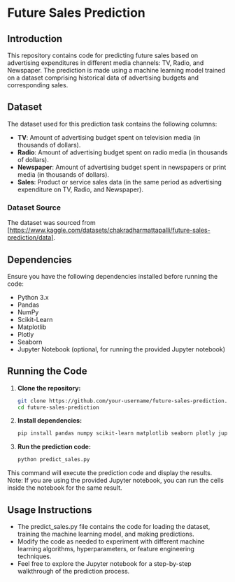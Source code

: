 # Future Sales Prediction

## Introduction
This repository contains code for predicting future sales based on advertising expenditures in different media channels: TV, Radio, and Newspaper. The prediction is made using a machine learning model trained on a dataset comprising historical data of advertising budgets and corresponding sales.

## Dataset
The dataset used for this prediction task contains the following columns:
- **TV**: Amount of advertising budget spent on television media (in thousands of dollars).
- **Radio**: Amount of advertising budget spent on radio media (in thousands of dollars).
- **Newspaper**: Amount of advertising budget spent in newspapers or print media (in thousands of dollars).
- **Sales**: Product or service sales data (in the same period as advertising expenditure on TV, Radio, and Newspaper).

### Dataset Source
The dataset was sourced from [https://www.kaggle.com/datasets/chakradharmattapalli/future-sales-prediction/data].

## Dependencies
Ensure you have the following dependencies installed before running the code:
- Python 3.x
- Pandas
- NumPy
- Scikit-Learn
- Matplotlib
- Plotly
- Seaborn
- Jupyter Notebook (optional, for running the provided Jupyter notebook)

## Running the Code
1. **Clone the repository:**
   ```bash
   git clone https://github.com/your-username/future-sales-prediction.git
   cd future-sales-prediction

2. **Install dependencies:**
   ```bash
   pip install pandas numpy scikit-learn matplotlib seaborn plotly jupyter

4. **Run the prediction code:**
   ```bash
   python predict_sales.py

This command will execute the prediction code and display the results.
Note: If you are using the provided Jupyter notebook, you can run the cells inside the notebook for the same result.
   
## Usage Instructions
- The predict_sales.py file contains the code for loading the dataset, training the machine learning model, and making predictions.
- Modify the code as needed to experiment with different machine learning algorithms, hyperparameters, or feature engineering techniques.
- Feel free to explore the Jupyter notebook for a step-by-step walkthrough of the prediction process.
